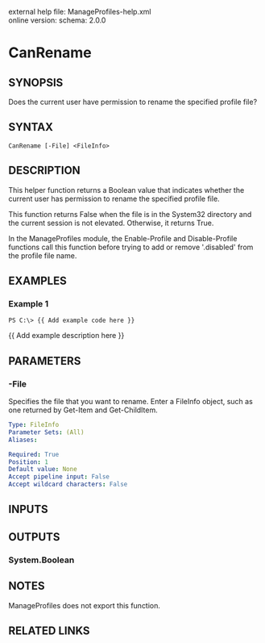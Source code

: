 external help file: ManageProfiles-help.xml  
online version: 
schema: 2.0.0  

# CanRename

## SYNOPSIS
Does the current user have permission to rename the specified profile file?

## SYNTAX

```
CanRename [-File] <FileInfo>
```

## DESCRIPTION
This helper function returns a Boolean value that indicates whether the current user has permission
to rename the specified profile file. 

This function returns False when the file is in the System32 directory and
the current session is not elevated.
Otherwise, it returns True.

In the ManageProfiles module, the Enable-Profile and Disable-Profile functions
call this function before trying to add or remove '.disabled' from the profile
file name.

## EXAMPLES

### Example 1
```
PS C:\> {{ Add example code here }}
```

{{ Add example description here }}

## PARAMETERS

### -File
Specifies the file that you want to rename.
Enter a FileInfo object, such
as one returned by Get-Item and Get-ChildItem.

```yaml
Type: FileInfo
Parameter Sets: (All)
Aliases: 

Required: True
Position: 1
Default value: None
Accept pipeline input: False
Accept wildcard characters: False
```

## INPUTS

## OUTPUTS

### System.Boolean

## NOTES
ManageProfiles does not export this function.

## RELATED LINKS

